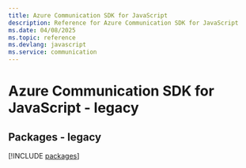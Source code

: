 ```yaml
---
title: Azure Communication SDK for JavaScript
description: Reference for Azure Communication SDK for JavaScript
ms.date: 04/08/2025
ms.topic: reference
ms.devlang: javascript
ms.service: communication
---
```

# Azure Communication SDK for JavaScript - legacy
## Packages - legacy
[!INCLUDE [packages](communication-index.md)]